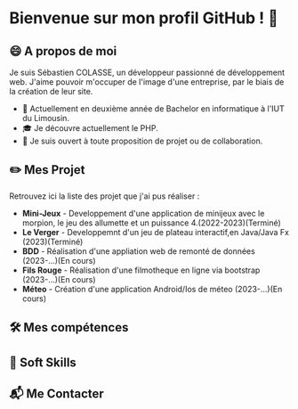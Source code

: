 # Bienvenue sur mon profil GitHub ! 👋  
## 😄 A propos de moi 
Je suis Sébastien COLASSE, un développeur passionné de développement web. J'aime pouvoir m'occuper de l'image d'une entreprise, par le biais de la création de leur site.  
* 📖 Actuellement en deuxième année de Bachelor en informatique à l'IUT du Limousin.
* 🎓 Je découvre actuellement le PHP.
* 🏢 Je suis ouvert à toute proposition de projet ou de collaboration.

## ✏️ Mes Projet
Retrouvez ici la liste des projet que j'ai pus réaliser :
*  __Mini-Jeux__  - Developpement d'une application de minijeux avec le morpion, le jeu des allumette et un puissance 4.(2022-2023)(Terminé)
*  __Le Verger__  - Developpemnt d'un jeu de plateau interactif,en Java/Java Fx (2023)(Terminé)
*    __BDD__      - Réalisation d'une appliation web de remonté de données (2023-...)(En cours)
*  __Fils Rouge__ - Réalisation d'une filmotheque en ligne via bootstrap (2023-...)(En cours)
*   __Méteo__     - Création d'une application Android/Ios de méteo (2023-...)(En cours)

## 🛠️ Mes compétences 

## 💁 Soft Skills

## 📬 Me Contacter
